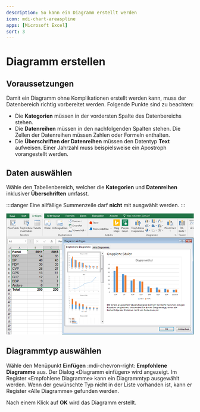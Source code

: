 ```yaml
---
description: So kann ein Diagramm erstellt werden
icon: mdi-chart-areaspline
apps: [Microsoft Excel]
sort: 3
---
```


# Diagramm erstellen



## Voraussetzungen

Damit ein Diagramm ohne Komplikationen erstellt werden kann, muss der Datenbereich richtig vorbereitet werden. Folgende Punkte sind zu beachten:

- Die **Kategorien** müssen in der vordersten Spalte des Datenbereichs stehen.
- Die **Datenreihen** müssen in den nachfolgenden Spalten stehen. Die Zellen der Datenreihen müssen Zahlen oder Formeln enthalten.
- Die **Überschriften der Datenreihen** müssen den Datentyp **Text** aufweisen. Einer Jahrzahl muss beispielsweise ein Apostroph vorangestellt werden.

## Daten auswählen

Wähle den Tabellenbereich, welcher die **Kategorien** und **Datenreihen** inklusiver **Überschriften** umfasst.

:::danger
Eine allfällige Summenzeile darf **nicht** mit ausgwählt werden.
:::

![](./images/create-diagram.ms.png)

## Diagrammtyp auswählen

Wähle den Menüpunkt __Einfügen__ :mdi-chevron-right: __Empfohlene Diagramme__ aus. Der Dialog «Diagramm einfügen» wird angezeigt. Im Register «Empfohlene Diagramme» kann ein Diagrammtyp ausgewählt werden. Wenn der gewünschte Typ nicht in der Liste vorhanden ist, kann er Register «Alle Diagramme» gefunden werden.

Nach einem Klick auf __OK__ wird das Diagramm erstellt.
